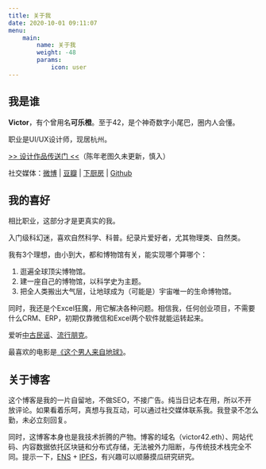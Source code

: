 ```yaml
---
title: 关于我
date: 2020-10-01 09:11:07
menu: 
    main:
        name: 关于我
        weight: -48
        params:
            icon: user
---
```


## 我是谁

**Victor**，有个曾用名**可乐橙**。至于42，是个神奇数字小尾巴，圈内人会懂。

职业是UI/UX设计师，现居杭州。

[>> 设计作品传送门 <<](https://www.behance.net/greenzorro)（陈年老图久未更新，慎入）

社交媒体：[微博](https://weibo.com/u/1273496951) | [豆瓣](http://www.douban.com/people/greenzorro/) | [下厨房](https://www.xiachufang.com/cook/10348954/) | [Github](https://github.com/greenzorro)

## 我的喜好

相比职业，这部分才是更真实的我。

入门级科幻迷，喜欢自然科学、科普。纪录片爱好者，尤其物理类、自然类。

我有3个理想，由小到大，都和博物馆有关，能实现哪个算哪个：
1. 逛遍全球顶尖博物馆。
2. 建一座自己的博物馆，以科学史为主题。
3. 把全人类搬出大气层，让地球成为（可能是）宇宙唯一的生命博物馆。

同时，我还是个Excel狂魔，用它解决各种问题。相信我，任何创业项目，不需要什么CRM、ERP，初期仅靠微信和Excel两个软件就能运转起来。

爱听[中古民谣](https://music.163.com/#/playlist?id=364460491)、[流行朋克](https://music.163.com/#/playlist?id=109312060)。

最喜欢的电影是[《这个男人来自地球》](http://movie.douban.com/subject/2300586/)。

## 关于博客

这个博客是我的一片自留地，不做SEO，不接广告。纯当日记本在用，所以不开放评论。如果看着乐呵，真想与我互动，可以通过社交媒体联系我。我登录不怎么勤，未必立刻回复。

同时，这博客本身也是我技术折腾的产物。博客的域名（victor42.eth）、网站代码、内容数据依托区块链和分布式存储，无法被外力阻断，与传统技术栈完全不同。提示一下，[ENS](https://ens.domains/) + [IPFS](https://ipfs.io/)，有兴趣可以顺藤摸瓜研究研究。